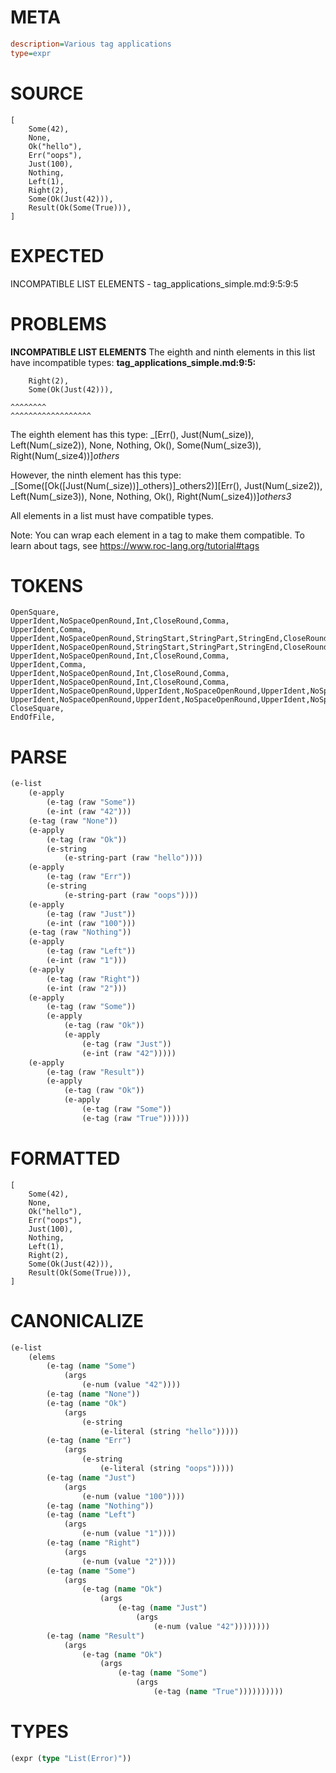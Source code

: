 # META
~~~ini
description=Various tag applications
type=expr
~~~
# SOURCE
~~~roc
[
    Some(42),
    None,
    Ok("hello"),
    Err("oops"),
    Just(100),
    Nothing,
    Left(1),
    Right(2),
    Some(Ok(Just(42))),
    Result(Ok(Some(True))),
]
~~~
# EXPECTED
INCOMPATIBLE LIST ELEMENTS - tag_applications_simple.md:9:5:9:5
# PROBLEMS
**INCOMPATIBLE LIST ELEMENTS**
The eighth and ninth elements in this list have incompatible types:
**tag_applications_simple.md:9:5:**
```roc
    Right(2),
    Some(Ok(Just(42))),
```
    ^^^^^^^^
    ^^^^^^^^^^^^^^^^^^

The eighth element has this type:
    _[Err(), Just(Num(_size)), Left(Num(_size2)), None, Nothing, Ok(), Some(Num(_size3)), Right(Num(_size4))]_others_

However, the ninth element has this type:
    _[Some([Ok([Just(Num(_size))]_others)]_others2)][Err(), Just(Num(_size2)), Left(Num(_size3)), None, Nothing, Ok(), Right(Num(_size4))]_others3_

All elements in a list must have compatible types.

Note: You can wrap each element in a tag to make them compatible.
To learn about tags, see <https://www.roc-lang.org/tutorial#tags>

# TOKENS
~~~zig
OpenSquare,
UpperIdent,NoSpaceOpenRound,Int,CloseRound,Comma,
UpperIdent,Comma,
UpperIdent,NoSpaceOpenRound,StringStart,StringPart,StringEnd,CloseRound,Comma,
UpperIdent,NoSpaceOpenRound,StringStart,StringPart,StringEnd,CloseRound,Comma,
UpperIdent,NoSpaceOpenRound,Int,CloseRound,Comma,
UpperIdent,Comma,
UpperIdent,NoSpaceOpenRound,Int,CloseRound,Comma,
UpperIdent,NoSpaceOpenRound,Int,CloseRound,Comma,
UpperIdent,NoSpaceOpenRound,UpperIdent,NoSpaceOpenRound,UpperIdent,NoSpaceOpenRound,Int,CloseRound,CloseRound,CloseRound,Comma,
UpperIdent,NoSpaceOpenRound,UpperIdent,NoSpaceOpenRound,UpperIdent,NoSpaceOpenRound,UpperIdent,CloseRound,CloseRound,CloseRound,Comma,
CloseSquare,
EndOfFile,
~~~
# PARSE
~~~clojure
(e-list
	(e-apply
		(e-tag (raw "Some"))
		(e-int (raw "42")))
	(e-tag (raw "None"))
	(e-apply
		(e-tag (raw "Ok"))
		(e-string
			(e-string-part (raw "hello"))))
	(e-apply
		(e-tag (raw "Err"))
		(e-string
			(e-string-part (raw "oops"))))
	(e-apply
		(e-tag (raw "Just"))
		(e-int (raw "100")))
	(e-tag (raw "Nothing"))
	(e-apply
		(e-tag (raw "Left"))
		(e-int (raw "1")))
	(e-apply
		(e-tag (raw "Right"))
		(e-int (raw "2")))
	(e-apply
		(e-tag (raw "Some"))
		(e-apply
			(e-tag (raw "Ok"))
			(e-apply
				(e-tag (raw "Just"))
				(e-int (raw "42")))))
	(e-apply
		(e-tag (raw "Result"))
		(e-apply
			(e-tag (raw "Ok"))
			(e-apply
				(e-tag (raw "Some"))
				(e-tag (raw "True"))))))
~~~
# FORMATTED
~~~roc
[
	Some(42),
	None,
	Ok("hello"),
	Err("oops"),
	Just(100),
	Nothing,
	Left(1),
	Right(2),
	Some(Ok(Just(42))),
	Result(Ok(Some(True))),
]
~~~
# CANONICALIZE
~~~clojure
(e-list
	(elems
		(e-tag (name "Some")
			(args
				(e-num (value "42"))))
		(e-tag (name "None"))
		(e-tag (name "Ok")
			(args
				(e-string
					(e-literal (string "hello")))))
		(e-tag (name "Err")
			(args
				(e-string
					(e-literal (string "oops")))))
		(e-tag (name "Just")
			(args
				(e-num (value "100"))))
		(e-tag (name "Nothing"))
		(e-tag (name "Left")
			(args
				(e-num (value "1"))))
		(e-tag (name "Right")
			(args
				(e-num (value "2"))))
		(e-tag (name "Some")
			(args
				(e-tag (name "Ok")
					(args
						(e-tag (name "Just")
							(args
								(e-num (value "42"))))))))
		(e-tag (name "Result")
			(args
				(e-tag (name "Ok")
					(args
						(e-tag (name "Some")
							(args
								(e-tag (name "True"))))))))))
~~~
# TYPES
~~~clojure
(expr (type "List(Error)"))
~~~

